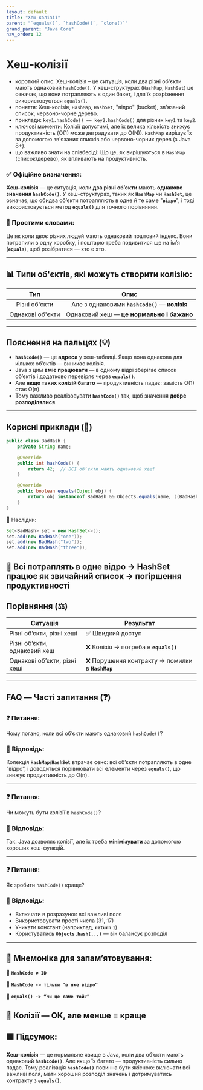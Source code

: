```yaml
---
layout: default
title: "Хеш-колізії"
parent: "`equals()`, `hashCode()`, `clone()`"
grand_parent: "Java Core"
nav_order: 12
---
```


# Хеш-колізії

*   короткий опис: Хеш-колізія – це ситуація, коли два різні об'єкти мають однаковий `hashCode()`. У хеш-структурах (`HashMap`, `HashSet`) це означає, що вони потрапляють в один бакет, і для їх розрізнення використовується `equals()`.
*   поняття: Хеш-колізія, `HashMap`, `HashSet`, "відро" (bucket), зв'язаний список, червоно-чорне дерево.
*   приклади: `key1.hashCode() == key2.hashCode()` для різних `key1` та `key2`.
*   ключові моменти: Колізії допустимі, але їх велика кількість знижує продуктивність (O(1) може деградувати до O(N)). `HashMap` вирішує їх за допомогою зв'язаних списків або червоно-чорних дерев (з Java 8+).
*   що важливо знати на співбесіді: Що це, як вирішуються в `HashMap` (список/дерево), як впливають на продуктивність.
### **✅ Офіційне визначення:**

**Хеш-колізія** — це ситуація, коли **два різні об’єкти** мають **однакове значення `hashCode()`**. У хеш-структурах, таких як **`HashMap`** чи **`HashSet`**, це означає, що обидва об’єкти потрапляють в одне й те саме "**`відро`**", і тоді використовується метод **`equals()`** для точного порівняння.

### **🧠 Простими словами:**

Це як коли двоє різних людей мають однаковий поштовий індекс. Вони потрапили в одну коробку, і поштарю треба подивитися ще на імʼя (**`equals`**), щоб розібратися — хто є хто.


---

## **📊 Типи об'єктів, які можуть створити колізію:**



| Тип | Опис |
| :---: | :---: |
| Різні об'єкти | Але з однаковими **`hashCode()`** — **колізія** |
| Однакові об'єкти | Однаковий хеш — **це нормально і бажано** |

---

## **Пояснення на пальцях (💡)**

* **`hashCode()`** — це **адреса** у хеш-таблиці. Якщо вона однакова для кількох обʼєктів — виникає колізія.
* Java з цим **вміє працювати** — в одному відрі зберігає список обʼєктів і додатково перевіряє через **`equals()`**.
* Але **якщо таких колізій багато** — продуктивність падає: замість O(1) стає O(n).
* Тому важливо реалізовувати **`hashCode()`** так, щоб значення **добре розподілялися**.

---

## **Корисні приклади (🧪)**

```java
public class BadHash {
    private String name;

    @Override
    public int hashCode() {
        return 42;  // ВСІ обʼєкти мають однаковий хеш!
    }

    @Override
    public boolean equals(Object obj) {
        return obj instanceof BadHash && Objects.equals(name, ((BadHash)obj).name);
    }
}
```
🧪 Наслідки:

```java
Set<BadHash> set = new HashSet<>();
set.add(new BadHash("one"));
set.add(new BadHash("two"));
set.add(new BadHash("three"));
```
🔻 Всі потраплять в одне відро -> HashSet працює як звичайний список -> погіршення продуктивності
---

## **Порівняння (⚖️)**

| Ситуація | Результат |
| ----- | ----- |
| Різні обʼєкти, різні хеші | ✅ Швидкий доступ |
| Різні обʼєкти, однаковий хеш | ❌ Колізія -> потреба в **`equals()`** |
| Однакові обʼєкти, різні хеші | ❌ Порушення контракту -> помилки в **`HashMap`** |

---

## **FAQ — Часті запитання (❓)**

### **❓ Питання:**

 Чому погано, коли всі обʼєкти мають однаковий `hashCode()`?

### **💬 Відповідь:**





Колекція **`HashMap`**/**`HashSet`** втрачає сенс: всі обʼєкти потрапляють в одне “відро”, і доводиться порівнювати всі елементи через **`equals()`**, що знижує продуктивність до O(n).

---

### **❓ Питання:**

 Чи можуть бути колізії в `hashCode()`?

### **💬 Відповідь:**





Так. Java дозволяє колізії, але їх треба **мінімізувати** за допомогою хороших хеш-функцій.

---

### **❓ Питання:**

 Як зробити `hashCode()` краще?

### **💬 Відповідь:**





* Включати в розрахунок всі важливі поля
* Використовувати прості числа (31, 17\)
* Уникати констант (наприклад, **`return`** `1`)
* Користуватись **`Objects.hash(...)`** — він балансує розподіл

---

## **🧠 Мнемоніка для запам’ятовування:**

🔢 **`HashCode ≠ ID`**

🤝 **`HashCode -> тільки “в яке відро”`**

🔎 **`equals() -> “чи це саме той?”`**

🎯 Колізії — **OK**, але **менше \= краще**
---

## **🟩 Підсумок:**

**Хеш-колізія** — це нормальне явище в Java, коли два об’єкти мають однаковий **`hashCode()`**. Але якщо їх багато — продуктивність сильно падає. Тому реалізація **`hashCode()`** повинна бути якісною: включати всі важливі поля, мати хороший розподіл значень і дотримуватись контракту з **`equals()`**.